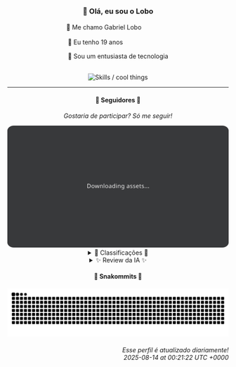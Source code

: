 <div align="center">
  <h3>👋 Olá, eu sou o Lobo</h3>
  
  <p>🐺 Me chamo Gabriel Loboㅤㅤㅤㅤㅤ</p>
  <p>🧔 Eu tenho 19 anosㅤㅤㅤㅤㅤㅤㅤㅤ</p>
  <p>🧠 Sou um entusiasta de tecnologia</p>

  <br/>

  <img width="600" alt="Skills / cool things" src="https://skills-icons.vercel.app/api/icons?i=python,md,html,css,js,github,git,vscode,linux,node,ts,sass,react,vite,vercel,lottie,ionic,capacitor,zustand,framer,firebase,arduino,godot,tailwind,shadcnui,lucide,zorinos,pnpm,reactnative&perline=14" />
</div>

<hr />

<div align="center">
    <h4>👤 Seguidores 👤</h4>
    <p><i>Gostaria de participar? Só me seguir!</i></p>
    <img width="600" src=".github/assets/cards/top3.svg" alt="Top 3 followers contributors (monthly)" />
    <details>
    <summary>🏅 Classificações 🏅</summary>
    <br/>
    <table>
        <thead>
            <tr align="center">
                <th>Posição</th>
                <th>Seguidor</th>
                <th>Contribuições</th>
            </tr>
        </thead>
        <tbody>
            <tr align="center">
                <td>1°</td>
                <td><a href="https://github.com/EvertonMJunior">Everton Marcelino Jr.</a></td>
                <td>146 ctr.</td>
            </tr>
            <tr align="center">
                <td>2°</td>
                <td><a href="https://github.com/danko-nobre">Danilo Nobre</a></td>
                <td>97 ctr.</td>
            </tr>
            <tr align="center">
                <td>3°</td>
                <td><a href="https://github.com/RafaZeero">Rafael Lima de Morais</a></td>
                <td>83 ctr.</td>
            </tr>
            <tr align="center">
                <td>4°</td>
                <td><a href="https://github.com/DeividSouSan">Deivid Souza Santana</a></td>
                <td>45 ctr.</td>
            </tr>
            <tr align="center">
                <td>5°</td>
                <td><a href="https://github.com/wTechnoo">Cézar</a></td>
                <td>35 ctr.</td>
            </tr>
            <tr align="center">
                <td>6°</td>
                <td><a href="https://github.com/TopTrenDev">TopTrenDev</a></td>
                <td>32 ctr.</td>
            </tr>
            <tr align="center">
                <td>7°</td>
                <td><a href="https://github.com/GabrielCarvalhoSouza">Gabriel Carvalho</a></td>
                <td>31 ctr.</td>
            </tr>
            <tr align="center">
                <td>8°</td>
                <td><a href="https://github.com/filipedeschamps">Filipe Deschamps</a></td>
                <td>22 ctr.</td>
            </tr>
            <tr align="center">
                <td>9°</td>
                <td><a href="https://github.com/joao-nery">João Nery</a></td>
                <td>21 ctr.</td>
            </tr>
            <tr align="center">
                <td>10°</td>
                <td><a href="https://github.com/giverplay">giverplay</a></td>
                <td>14 ctr.</td>
            </tr>
        </tbody>
    </table>
    </details>
    <details>
    <summary>✨ Review da IA ✨</summary>
    <br/>
    <div align="justify"><p><b>Everton Marcelino Jr.</b>, ah, o primeiro lugar... com 146 contribuições. Imagino que você esteja se sentindo o próprio "Lobo" agora, não é? Mas lembre-se, até o TypeORM tem seus dias ruins. E quanto ao authenticator-middleware, espero que ele realmente autentique <i>alguma coisa</i>.</p>
<p><b>Danilo Nobre</b>, com seus 97 pontinhos. Full-stack, game dev e entusiasta 3D... uau, que currículo! Mas vamos ser sinceros, o que você realmente contribuiu? Um addon de Blender? Pelo menos o pessoal da Space Wizard Studios deve estar orgulhoso, se é que eles ainda existem.</p>
<p><b>Rafael Lima de Morais</b>, 83 contribuições. Go, Typescript, Rust e Vim... impressionante. Mas seus dotfiles? Sério? E "lazydocker"? Gerenciamento preguiçoso de Docker? Isso é quase uma ofensa. Ah, e o livro de Python avançado, espero que tenha mais conteúdo que o nome.</p>
<p><b>Deivid Souza Santana</b>, com 45 contribuições. Apaixonado por back-end? Que bonitinho. Taskmaster com Flask, TudoGostoso e um QuizFast em C#. Uma salada de tecnologias que me faz questionar suas prioridades. Mas ei, pelo menos você tem um perfil no GitHub que não é um erro 404.</p>
<p><b>Cézar</b>, .NET Developer com 35 contribuições. Sem repositórios recentes para comentar? Hmm, talvez você devesse começar a contribuir com algo além de silêncio. Afinal, até o .NET precisa de um empurrãozinho às vezes.</p>
<p><b>TopTrenDev</b>, o "Full-Stack & Blockchain Developer" com 32 contribuições. Solana, Bitcoin, Ethereum... a lista continua. Mas entre tantos projetos blockchain, espero que você não esteja perdendo o trem da vida real. E o "YourControls"? Parece interessante, mas será que alguém realmente usa isso?</p>
<p><b>Gabriel Carvalho</b>, 31 contribuições e... sem bio? Pelo menos o "content_sumarizer" e as "data_structures" estão lá. Mas, sinceramente, quem precisa de mais um sumarizador de conteúdo? E estruturas de dados? Que original!</p>
<p><b>Filipe Deschamps</b>, 22 contribuições. Ah, o guru da programação. Dotfiles, DOOM fire algorithm (de 2019, hein?), parse-google-docs-json e TabNews. Parece que alguém está tentando se manter relevante. Mas não se preocupe, Filipe, ainda temos seu "curso.dev" para nos sentirmos competentes.</p>
<p><b>João Nery</b>, com suas modestas 21 contribuições. Uma calculadora em JS e um Jogo da Velha? Que nostalgia! Mas será que você não consegue pensar em algo mais original? E o site da AT Softwares? Espero que pelo menos o design seja melhor que o código.</p>
<p><b>giverplay</b>, o "estranho" com 14 contribuições. Next Level Week 04, clone-tabnews e uma "Antena" para a FocaEnterprises. Parece que alguém está tentando se encontrar. Mas ei, pelo menos você tem um perfil com uma descrição engraçadinha.</p>
<p><b>Felipe Gueller</b>, com apenas 10 contribuições. "Componentes HTML diversos"? Que específico! Espero que esses componentes pelo menos funcionem. Mas, sinceramente, com tão pouca atividade, você está mais para "Felipe Escondido" do que "Felipe Gueller".</p>
</div>
    </details>
</div>

<div align="center">
  <h4>🐍 Snakommits 🐍</h4>
    <picture>
      <source media="(prefers-color-scheme: dark)" srcset="https://raw.githubusercontent.com/Lobooooooo14/Lobooooooo14/snake-output/snake-dark.svg">
      <source media="(prefers-color-scheme: light)" srcset="https://raw.githubusercontent.com/Lobooooooo14/Lobooooooo14/snake-output/snake-light.svg">
      <img alt="github contribution grid snake animation" src="https://raw.githubusercontent.com/Lobooooooo14/Lobooooooo14/snake-output/snake-light.svg">
    </picture>
</div>

<h6 align="right">
  Esse perfil é atualizado diariamente!<br/> <i>2025-08-14 at 00:21:22 UTC +0000</i>
<h6>